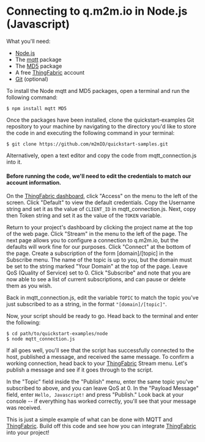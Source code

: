 Connecting to q.m2m.io in Node.js (Javascript)
==============================================

What you'll need:

- [Node.js](http://nodejs.org)
- The [mqtt](https://www.npmjs.org/package/mqtt) package
- The [MD5](https://www.npmjs.org/package/MD5) package
- A free [ThingFabric](https://app.thingfabric.com/) account
- [Git](http://git-scm.com/) (optional)

To install the Node mqtt and MD5 packages, open a terminal and run the following command:

```
$ npm install mqtt MD5
```

Once the packages have been installed, clone the quickstart-examples Git repository to your machine by navigating to the directory you'd like to store the code in and executing the following command in your terminal:

```
$ git clone https://github.com/m2mIO/quickstart-samples.git
```

Alternatively, open a text editor and copy the code from mqtt_connection.js into it.  

#### Before running the code, we'll need to edit the credentials to match our account information.

On the [ThingFabric dashboard](https://app.thingfabric.com/dashboard_domain), click "Access" on the menu to the left of the screen.  Click "Default" to view the default credentials.  Copy the Username string and set it as the value of `CLIENT_ID` in mqtt_connection.js.  Next, copy then Token string and set it as the value of the `TOKEN` variable.

Return to your project's dashboard by clicking the project name at the top of the web page.  Click "Stream" in the menu to the left of the page.  The next page allows you to configure a connection to q.m2m.io, but the defaults will work fine for our purposes.  Click "Connect" at the bottom of the page.  Create a subscription of the form [domain]/[topic] in the Subscribe menu.  The name of the topic is up to you, but the domain must be set to the string marked "Your Domain" at the top of the page.  Leave QoS (Quality of Service) set to 0.  Click "Subscribe" and note that you are now able to see a list of current subscriptions, and can pause or delete them as you wish.

Back in mqtt_connection.js, edit the variable `TOPIC` to match the topic you've just subscribed to as a string, in the format `"[domain]/[topic]"`.

Now, your script should be ready to go.  Head back to the terminal and enter the following:

```
$ cd path/to/quickstart-examples/node
$ node mqtt_connection.js
```

If all goes well, you'll see that the script has successfully connected to the host, published a message, and received the same message.  To confirm a working connection, head back to your [ThingFabric](https://app.thingfabric.com/) Stream menu.  Let's publish a message and see if it goes through to the script.

In the "Topic" field inside the "Publish" menu, enter the same topic you've subscribed to above, and you can leave QoS at 0.  In the "Payload Message" field, enter `Hello, Javascript!` and press "Publish."  Look back at your console -- if everything has worked correctly, you'll see that your message was received.

This is just a simple example of what can be done with MQTT and [ThingFabric](https://app.thingfabric.com/).  Build off this code and see how you can integrate [ThingFabric](https://app.thingfabric.com/) into your project!